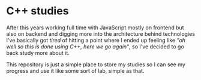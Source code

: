 # C++ studies

After this years working full time with JavaScript mostly on frontend but also on backend and digging more into the architecture behind technologies I've basically got _tired_ of hitting a point where I ended up feeling like _"oh well so this is done using C++, here we go again"_, so I've decided to go back study more about it.

This repository is just a simple place to store my studies so I can see my progress and use it like some sort of lab, simple as that.
